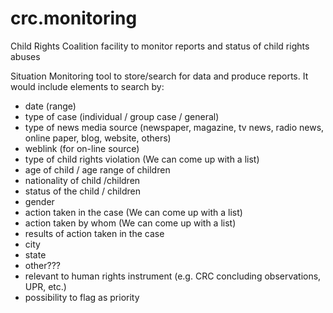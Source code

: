 crc.monitoring
==============

Child Rights Coalition facility to monitor reports and status of child rights abuses


 Situation Monitoring tool to store/search for data and produce reports.  It would include elements to search by:

- date (range)
- type of case (individual / group case / general)
- type of news media source (newspaper, magazine, tv news, radio news, online paper, blog, website, others)
- weblink (for on-line source)
- type of child rights violation (We can come up with a list)
- age of child / age range of children
- nationality of child /children
- status of the child / children
- gender
- action taken in the case (We can come up with a list)
- action taken by whom (We can come up with a list)
- results of action taken in the case
- city
- state
- other???
- relevant to human rights instrument (e.g. CRC concluding observations, UPR, etc.)
- possibility to flag as priority
